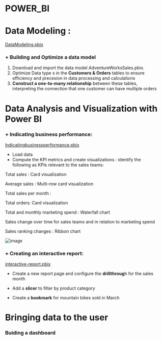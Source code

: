 # POWER_BI

# Data Modeling : 
[DataModeling.pbix](https://github.com/hiuuuuuuuu/POWER_BI/blob/main/AdventureWorksSales.pbix)
 ### + Building and Optimize a data model
 1. Download and import the data model AdventureWorksSales.pbix.
 2. Optimize Data type s in the **Customers & Orders** tables to ensure efficiency and precesion in data processing and calculations
 3. **Construct a one-to-many relationship** between these tables, interpreting the connection that one customer can have multiple orders
 
# Data Analysis and Visualization with Power BI
 ### + Indicating business performance:  
 [Indicatingbusinessperformance.pbix](https://github.com/hiuuuuuuuu/POWER_BI/blob/main/Indicating%20bussiness%20performance.pbix)
 - Load data
 - Compute the KPI metrics and create visualizations :        identify the following as KPIs relevant to the sales teams: 

Total sales : Card visualization

Average sales : Multi-row card visualization

Total sales per month : 

Total orders: Card visualization

Total and monthly marketing spend :  Waterfall chart 

Sales change over time for sales teams and in relation to marketing spend

Sales ranking changes : Ribbon chart

![image](https://github.com/user-attachments/assets/5fe456e7-e45b-4069-b56b-9607dcdcae48)

### + Creating an interactive report:
[interactive-report.pbix](https://github.com/hiuuuuuuuu/POWER_BI/blob/main/Create-an-interactive-report.pbix)
- Create a new report page and configure the **drillthroug**h for the sales month

- Add a **slicer** to filter by product category

- Create a **bookmark** for mountain bikes sold in March

# Bringing data to the user
### Buiding a dashboard
